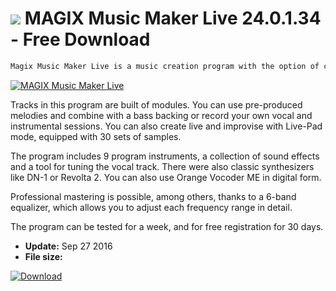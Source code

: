 # ![](https://cdn.softexe.net/static/icon/3/magix-music-maker-live-11343.png) MAGIX Music Maker Live 24.0.1.34 - Free Download

```sh
Magix Music Maker Live is a music creation program with the option of changing bit and melody in real-time with a single click. The program is ideally suited to such genres as EDM, Dubstep, Hip-Hop or dance genres.
```
[![MAGIX Music Maker Live](https://gallery.dpcdn.pl/imgc/Tools/71570/g_-_420x350_1.5_-_x20160927134948_0.png)](https://softexe.net/win/multimedia/audio-sound/magix-music-maker-live:ppcdc.html)

Tracks in this program are built of modules. You can use pre-produced melodies and combine with a bass backing or record your own vocal and instrumental sessions. You can also create live and improvise with Live-Pad mode, equipped with 30 sets of samples.
 
 
 The program includes 9 program instruments, a collection of sound effects and a tool for tuning the vocal track. There were also classic synthesizers like DN-1 or Revolta 2. You can also use Orange Vocoder ME in digital form.
 
 
 Professional mastering is possible, among others, thanks to a 6-band equalizer, which allows you to adjust each frequency range in detail. 
 
 
 The program can be tested for a week, and for free registration for 30 days.


- **Update:** Sep 27 2016
- **File size:** 

[![Download](https://cdn.softexe.net/static/img/download.png)](https://softexe.net/win/multimedia/audio-sound/magix-music-maker-live:ppcdc.html)

